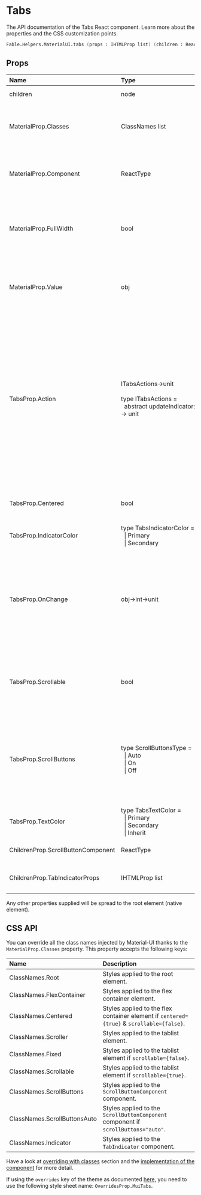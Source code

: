 # Tabs

<p class="description">The API documentation of the Tabs React component. Learn more about the properties and the CSS customization points.</p>

```fsharp
Fable.Helpers.MaterialUI.tabs (props : IHTMLProp list) (children : ReactElement list) : ReactElement
```



## Props

| Name | Type | Default | Description |
|:-----|:-----|:--------|:------------|
| <span class="prop-name">children</span> | <span class="prop-type">node</span> |   | The content of the component. |
| <span class="prop-name">MaterialProp.Classes</span> | <span class="prop-type">ClassNames list</span> |   | Override or extend the styles applied to the component.  See CSS API below for more details.  |
| <span class="prop-name">MaterialProp.Component</span> | <span class="prop-type">ReactType</span> | <span class="prop-default">"div"</span> | The component used for the root node. Either a string to use a DOM element or a component. |
| <span class="prop-name">MaterialProp.FullWidth</span> | <span class="prop-type">bool</span> | <span class="prop-default">false</span> | If `true`, the tabs will grow to use all the available space. This property is intended for small views, like on mobile. |
| <span class="prop-name">MaterialProp.Value</span> | <span class="prop-type">obj</span> |   | The value of the currently selected `Tab`. If you don't want any selected `Tab`, you can set this property to `false`. |
| <span class="prop-name">TabsProp.Action</span> | <span class="prop-type">ITabsActions->unit<br><br>type&nbsp;ITabsActions&nbsp;=<br>&nbsp;&nbsp;abstract&nbsp;updateIndicator:&nbsp;unit&nbsp;-&gt;&nbsp;unit<br></span> |   | Callback fired when the component mounts. This is useful when you want to trigger an action programmatically. It currently only supports `updateIndicator()` action.<br><br>**Signature:**<br>`(actions: ITabsActions) -> unit`<br>*actions:* This object contains all possible actions that can be triggered programmatically. |
| <span class="prop-name">TabsProp.Centered</span> | <span class="prop-type">bool</span> | <span class="prop-default">false</span> | If `true`, the tabs will be centered. This property is intended for large views. |
| <span class="prop-name">TabsProp.IndicatorColor</span> | <span class="prop-type">type&nbsp;TabsIndicatorColor&nbsp;=<br>&nbsp;&nbsp;&#124;&nbsp;Primary<br>&nbsp;&nbsp;&#124;&nbsp;Secondary<br></span> | <span class="prop-default">IndicatorColor.Secondary</span> | Determines the color of the indicator. |
| <span class="prop-name">TabsProp.OnChange</span> | <span class="prop-type">obj->int->unit</span> |   | Callback fired when the value changes.<br><br>**Signature:**<br>`(event: obj) -> (value: int) -> unit`<br>*event:* The event source of the callback<br>*value:* We default to the index of the child |
| <span class="prop-name">TabsProp.Scrollable</span> | <span class="prop-type">bool</span> | <span class="prop-default">false</span> | True invokes scrolling properties and allow for horizontally scrolling (or swiping) the tab bar. |
| <span class="prop-name">TabsProp.ScrollButtons</span> | <span class="prop-type">type&nbsp;ScrollButtonsType&nbsp;=<br>&nbsp;&nbsp;&#124;&nbsp;Auto<br>&nbsp;&nbsp;&#124;&nbsp;On<br>&nbsp;&nbsp;&#124;&nbsp;Off<br></span> | <span class="prop-default">ScrollButtonsThype.Auto</span> | Determine behavior of scroll buttons when tabs are set to scroll `auto` will only present them on medium and larger viewports `on` will always present them `off` will never present them |
| <span class="prop-name">TabsProp.TextColor</span> | <span class="prop-type">type&nbsp;TabsTextColor&nbsp;=<br>&nbsp;&nbsp;&#124;&nbsp;Primary<br>&nbsp;&nbsp;&#124;&nbsp;Secondary<br>&nbsp;&nbsp;&#124;&nbsp;Inherit<br></span> | <span class="prop-default">TabsTextColor.Inherit</span> | Determines the color of the `Tab`. |
| <span class="prop-name">ChildrenProp.ScrollButtonComponent</span> | <span class="prop-type">ReactType</span> | <span class="prop-default">TabScrollButton</span> | The component used to render the scroll buttons. |
| <span class="prop-name">ChildrenProp.TabIndicatorProps</span> | <span class="prop-type">IHTMLProp list</span> |   | Properties applied to the `TabIndicator` element. |

Any other properties supplied will be spread to the root element (native element).

## CSS API

You can override all the class names injected by Material-UI thanks to the `MaterialProp.Classes` property.
This property accepts the following keys:


| Name | Description |
|:-----|:------------|
| <span class="prop-name">ClassNames.Root</span> | Styles applied to the root element.
| <span class="prop-name">ClassNames.FlexContainer</span> | Styles applied to the flex container element.
| <span class="prop-name">ClassNames.Centered</span> | Styles applied to the flex container element if `centered={true}` & `scrollable={false}`.
| <span class="prop-name">ClassNames.Scroller</span> | Styles applied to the tablist element.
| <span class="prop-name">ClassNames.Fixed</span> | Styles applied to the tablist element if `scrollable={false}`.
| <span class="prop-name">ClassNames.Scrollable</span> | Styles applied to the tablist element if `scrollable={true}`.
| <span class="prop-name">ClassNames.ScrollButtons</span> | Styles applied to the `ScrollButtonComponent` component.
| <span class="prop-name">ClassNames.ScrollButtonsAuto</span> | Styles applied to the `ScrollButtonComponent` component if `scrollButtons="auto"`.
| <span class="prop-name">ClassNames.Indicator</span> | Styles applied to the `TabIndicator` component.

Have a look at [overriding with classes](#/customization/overrides) section
and the [implementation of the component](https://github.com/mui-org/material-ui/tree/master/packages/material-ui/src/Tabs/Tabs.js)
for more detail.

If using the `overrides` key of the theme as documented
[here](#/customization/themes),
you need to use the following style sheet name: `OverridesProp.MuiTabs`.

<!--## Demos-->

<!--- [Tabs](/demos/tabs/)-->

